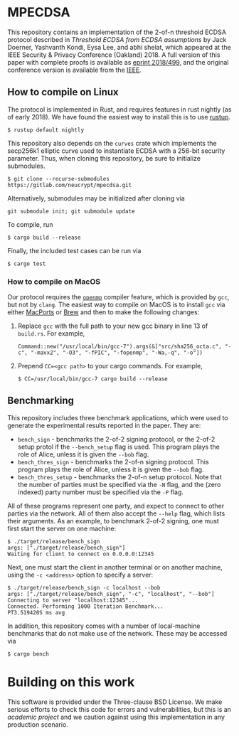 # MPECDSA

This repository contains an implementation of the 2-of-n threshold ECDSA protocol described in
_Threshold ECDSA from ECDSA assumptions_ by Jack Doerner, Yashvanth Kondi, Eysa Lee, and abhi shelat, which appeared at the IEEE Security & Privacy Conference (Oakland) 2018. A full version of this paper with complete proofs is available as [eprint 2018/499](https://eprint.iacr.org/2018/499), and the original conference version is available from the [IEEE](https://www.computer.org/csdl/proceedings/sp/2018/4353/00/435301a595-abs.html).

## How to compile on Linux

The protocol is implemented in Rust, and requires features in rust nightly (as of early 2018).  We have found the easiest way to install this is to use [rustup](https://rustup.rs/).
```
$ rustup default nightly
``` 
This repository also depends on the ```curves``` crate which implements the secp256k1 elliptic curve used to instantiate ECDSA with a 256-bit security parameter. Thus, when cloning this repository, be sure to initialize submodules.
```
$ git clone --recurse-submodules https://gitlab.com/neucrypt/mpecdsa.git
```
Alternatively, submodules may be initialized after cloning via
```
git submodule init; git submodule update
```
To compile, run
```
$ cargo build --release
```
Finally, the included test cases can be run via
```
$ cargo test
```
### How to compile on MacOS

Our protocol requires the [```openmp```](https://www.openmp.org/) compiler feature, which is provided by ```gcc```, but not by ```clang```. The easiest way to compile on MacOS is to install ```gcc``` via either [MacPorts](https://www.macports.org/) or [Brew](https://brew.sh/) and then to make the following changes:

1. Replace ```gcc``` with the full path to your new gcc binary in line 13 of ```build.rs```. For example,
	
	```
	Command::new("/usr/local/bin/gcc-7").args(&["src/sha256_octa.c", "-c", "-mavx2", "-O3", "-fPIC", "-fopenmp", "-Wa,-q", "-o"])
	```

2. Prepend ```CC=<gcc path>``` to your cargo commands. For example,
	
	```
	$ CC=/usr/local/bin/gcc-7 cargo build --release
	```
	
  
## Benchmarking
This repository includes three benchmark applications, which were used to generate the experimental results reported in the paper. They are:

+ ```bench_sign``` - benchmarks the 2-of-2 signing protocol, or the 2-of-2 setup protol if the ```--bench_setup``` flag is used. This program plays the role of Alice, unless it is given the ```--bob``` flag.
+ ```bench_thres_sign``` - benchmarks the 2-of-n signing protocol. This program plays the role of Alice, unless it is given the ```--bob``` flag.
+ ```bench_thres_setup``` - benchmarks the 2-of-n setup protocol. Note that the number of parties must be specified via the ```-N``` flag, and the (zero indexed) party number must be specified via the ```-P``` flag.

All of these programs represent one party, and expect to connect to other parties via the network. All of them also accept the ```--help``` flag, which lists their arguments. As an example, to benchmark 2-of-2 signing, one must first start the server on one machine:
```
$ ./target/release/bench_sign 
args: ["./target/release/bench_sign"]
Waiting for client to connect on 0.0.0.0:12345
```
Next, one must start the client in another terminal or on another machine, using the ```-c <address>``` option to specify a server:
```
$ ./target/release/bench_sign -c localhost --bob
args: ["./target/release/bench_sign", "-c", "localhost", "--bob"]
Connecting to server "localhost:12345"...
Connected. Performing 1000 Iteration Benchmark...
PT3.519420S ms avg
```

In addition, this repository comes with a number of local-machine benchmarks that do not make use of the network. These may be accessed via

```
$ cargo bench
```

# Building on this work
This software is provided under the Three-clause BSD License. We make serious efforts to check this code for errors and vulnerabilities, but this is an *academic project* and we caution against using this implementation in any production scenario.